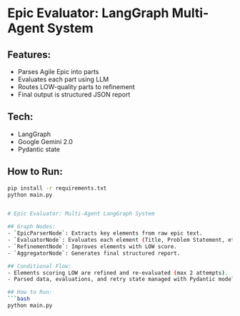 # Epic Evaluator: LangGraph Multi-Agent System

## Features:
- Parses Agile Epic into parts
- Evaluates each part using LLM
- Routes LOW-quality parts to refinement
- Final output is structured JSON report

## Tech:
- LangGraph
- Google Gemini 2.0
- Pydantic state

## How to Run:
```bash
pip install -r requirements.txt
python main.py


# Epic Evaluator: Multi-Agent LangGraph System

## Graph Nodes:
- `EpicParserNode`: Extracts key elements from raw epic text.
- `EvaluatorNode`: Evaluates each element (Title, Problem Statement, etc.).
- `RefinementNode`: Improves elements with LOW score.
- `AggregatorNode`: Generates final structured report.

## Conditional Flow:
- Elements scoring LOW are refined and re-evaluated (max 2 attempts).
- Parsed data, evaluations, and retry state managed with Pydantic models.

## How to Run:
```bash
python main.py

